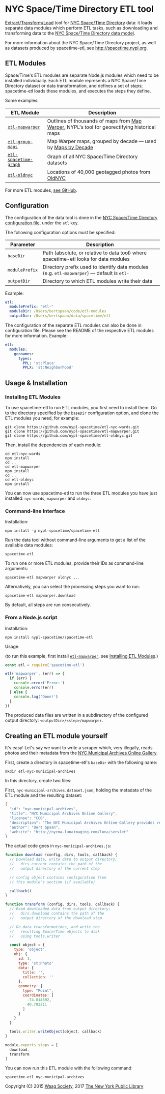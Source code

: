 # NYC Space/Time Directory ETL tool

[Extract/Transform/Load](https://en.wikipedia.org/wiki/Extract,_transform,_load) tool for [NYC Space/Time Directory](http://spacetime.nypl.org) data: it loads separate data modules which perform ETL tasks, such as downloading and transforming data to the [NYC Space/Time Directory data model](https://github.com/nypl-spacetime/ontology).

For more information about the NYC Space/Time Directory project, as well as datasets produced by spacetime-etl, see http://spacetime.nypl.org.

## ETL Modules

Space/Time's ETL modules are separate Node.js modules which need to be installed individually. Each ETL module represents a NYC Space/Time Directory dataset or data transformation, and defines a set of _steps_; spacetime-etl loads these modules, and executes the steps they define.

Some examples:

| ETL Module                                                                     | Description
|--------------------------------------------------------------------------------|-----------------------------------------
| [`etl-mapwarper`](https://github.com/nypl-spacetime/)                          | Outlines of thousands of maps from [Map Warper](http://maps.nypl.org/warper/), NYPL's tool for georectifying historical maps
| [`etl-group-maps`](https://github.com/nypl-spacetime/etl-group-maps)           | Map Warper maps, grouped by decade — used by [Maps by Decade](http://spacetime.nypl.org/maps-by-decade/#/)
| [`etl-spacetime-graph`](https://github.com/nypl-spacetime/etl-spacetime-graph) | Graph of all NYC Space/Time Directory datasets
| [`etl-oldnyc`](https://github.com/nypl-spacetime/etl-oldnyc)                   | Locations of 40,000 geotagged photos from [OldNYC](https://www.oldnyc.org/)

For more ETL modules, [see GitHub](https://github.com/nypl-spacetime?utf8=%E2%9C%93&q=etl-).

## Configuration

The configuration of the data tool is done in the [NYC Space/Time Directory configuration file](https://github.com/nypl-spacetime/spacetime-config), under the `etl` key.

The following configuration options must be specified:

| Parameter      | Description
|----------------|-----------------------------------------------------------------------------------------
| `baseDir`      | Path (absolute, or relative to data tool) where spacetime-etl looks for data modules
| `modulePrefix` | Directory prefix used to identify data modules (e.g. `etl-mapwarper`) — default is `etl-`
| `outputDir`    | Directory to which ETL modules write their data

Example:

```yml
etl:
  modulePrefix: "etl-"
  moduleDir: /Users/bertspaan/code/etl-modules
  outputDir: /Users/bertspaan/data/spacetime/etl
```

The configuration of the separate ETL modules can also be done in configuration file. Please see the README of the respective ETL modules for more information. Example:

```yml
etl:
  modules:
    geonames:
      types:
        PPL: 'st:Place'
        PPLX: 'st:Neighborhood'
```

## Usage & Installation

### Installing ETL Modules

To use spacetime-etl to run ETL modules, you first need to install them. Go to the directory specified by the `baseDir` configuration option, and clone the ETL modules you need, for example:

    git clone https://github.com/nypl-spacetime/etl-nyc-wards.git
    git clone https://github.com/nypl-spacetime/etl-mapwarper.git
    git clone https://github.com/nypl-spacetime/etl-oldnyc.git

Then, install the dependencies of each module:

    cd etl-nyc-wards
    npm install
    cd ..
    cd etl-mapwarper
    npm install
    cd ..
    cd etl-oldnyc
    npm install

You can now use spacetime-etl to run the three ETL modules you have just installed: `nyc-wards`, `mapwarper` and `oldnyc`.

### Command-line Interface

Installation:

    npm install -g nypl-spacetime/spacetime-etl

Run the data tool without command-line arguments to get a list of the available data modules:

    spacetime-etl

To run one or more ETL modules, provide their IDs as command-line arguments:

    spacetime-etl mapwarper oldnyc ...

Alternatively, you can select the processing steps you want to run:

    spacetime-etl mapwarper.download

By default, all steps are run consecutively.

### From a Node.js script

Installation:

```
npm install nypl-spacetime/spacetime-etl
```

Usage:

(to run this example, first install [`etl-mapwarper`](https://github.com/nypl-spacetime/etl-mapwarper), see [Installing ETL Modules](#installing-etl-modules).)

```js
const etl = require('spacetime-etl')

etl('mapwarper', (err) => {
  if (err) {
    console.error('Error:')
    console.error(err)
  } else {
    console.log('Done!')
  }
})
```

The produced data files are written in a subdirectory of the configured output directory: `<outputDir>/<step>/mapwarper`.

## Creating an ETL module yourself

It's easy! Let's say we want to write a scraper which, very illegally, reads photos and their metadata from the [NYC Municipal Archives Online Gallery](http://nycma.lunaimaging.com/luna/servlet/detail/RECORDSPHOTOUNITARC~21~21~617236~111844:dma_16095).

First, create a directory in spacetime-etl's `baseDir` with the following name:

    mkdir etl-nyc-municipal-archives

In this directory, create two files:

First, `nyc-municipal-archives.dataset.json`, holding the metadata of the ETL module and the resulting dataset:

```js
{
  "id": "nyc-municipal-archives",
  "title": "NYC Municipal Archives Online Gallery",
  "license": "CC0",
  "description": "The NYC Municipal Archives Online Gallery provides research access to over 900,000 items digitized from the Municipal Archives' vast holdings, including photographs, maps, motion-pictures and audio recordings",
  "author": "Bert Spaan",
  "website": "http://nycma.lunaimaging.com/luna/servlet"
}
```

The actual code goes in `nyc-municipal-archives.js`:

```js
function download (config, dirs, tools, callback) {
  // Download data, write data to output directory;
  //   dirs.current contains the path of the
  //   output directory of the current step

  // config object contains configuration from
  // this module's section (if available)

  callback()
}

function transform (config, dirs, tools, callback) {
  // Read downloaded data from output directory;
  //   dirs.download contains the path of the
  //   output directory of the download step

  // Do data transformations, and write the
  //   resulting Space/Time objects to disk
  //   using tools.writer

  const object = {
    type: 'object',
    obj: {
      id: 1,
      type: 'st:Photo'
      data: {
        title: '',
        collection: ''
      },
      geometry: {
        type: "Point",
        coordinates: [
          -74.014592,
          40.702211
        ]
      }
    }
  }

  tools.writer.writeObject(object, callback)
}

module.exports.steps = [
  download,
  transform
]
```

You can now run this ETL module with the following command:

    spacetime-etl nyc-municipal-archives

Copyright (C) 2015 [Waag Society](http://waag.org), 2017 [The New York Public Library](http://nypl.org)
